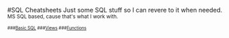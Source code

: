 #SQL Cheatsheets
Just some SQL stuff so I can revere to it when needed. 
<br><small>MS SQL based, cause that's what I work with.<small>

###[Basic SQL]
###[Views]
###[Functions]

[basic sql]: /basic_sql.md
[views]: /views.md
[functions]: /functions.md
